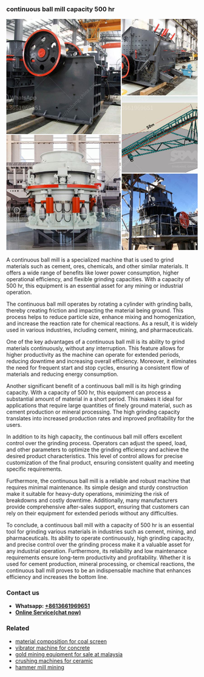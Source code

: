 <h3>continuous ball mill capacity 500 hr</h3><img src='1708497405.jpg' alt=''><p>A continuous ball mill is a specialized machine that is used to grind materials such as cement, ores, chemicals, and other similar materials. It offers a wide range of benefits like lower power consumption, higher operational efficiency, and flexible grinding capacities. With a capacity of 500 hr, this equipment is an essential asset for any mining or industrial operation.</p><p>The continuous ball mill operates by rotating a cylinder with grinding balls, thereby creating friction and impacting the material being ground. This process helps to reduce particle size, enhance mixing and homogenization, and increase the reaction rate for chemical reactions. As a result, it is widely used in various industries, including cement, mining, and pharmaceuticals.</p><p>One of the key advantages of a continuous ball mill is its ability to grind materials continuously, without any interruption. This feature allows for higher productivity as the machine can operate for extended periods, reducing downtime and increasing overall efficiency. Moreover, it eliminates the need for frequent start and stop cycles, ensuring a consistent flow of materials and reducing energy consumption.</p><p>Another significant benefit of a continuous ball mill is its high grinding capacity. With a capacity of 500 hr, this equipment can process a substantial amount of material in a short period. This makes it ideal for applications that require large quantities of finely ground material, such as cement production or mineral processing. The high grinding capacity translates into increased production rates and improved profitability for the users.</p><p>In addition to its high capacity, the continuous ball mill offers excellent control over the grinding process. Operators can adjust the speed, load, and other parameters to optimize the grinding efficiency and achieve the desired product characteristics. This level of control allows for precise customization of the final product, ensuring consistent quality and meeting specific requirements.</p><p>Furthermore, the continuous ball mill is a reliable and robust machine that requires minimal maintenance. Its simple design and sturdy construction make it suitable for heavy-duty operations, minimizing the risk of breakdowns and costly downtime. Additionally, many manufacturers provide comprehensive after-sales support, ensuring that customers can rely on their equipment for extended periods without any difficulties.</p><p>To conclude, a continuous ball mill with a capacity of 500 hr is an essential tool for grinding various materials in industries such as cement, mining, and pharmaceuticals. Its ability to operate continuously, high grinding capacity, and precise control over the grinding process make it a valuable asset for any industrial operation. Furthermore, its reliability and low maintenance requirements ensure long-term productivity and profitability. Whether it is used for cement production, mineral processing, or chemical reactions, the continuous ball mill proves to be an indispensable machine that enhances efficiency and increases the bottom line.</p><h3>Contact us</h3><ul><li><strong>Whatsapp:&nbsp;<a href="https://wa.me/8613661969651">+8613661969651</a></strong></li><li><a href="https://swt.shibang-china.com/?git&amp;zhl&amp;continuous ball mill capacity 500 hr"><strong>Online Service(chat now)</strong></a></li></ul><h3>Related</h3><ul><li><a href='material composition for coal screen.md'>material composition for coal screen</a></li><li><a href='vibrator machine for concrete.md'>vibrator machine for concrete</a></li><li><a href='gold mining equipment for sale at malaysia.md'>gold mining equipment for sale at malaysia</a></li><li><a href='crushing machines for ceramic.md'>crushing machines for ceramic</a></li><li><a href='hammer mill mining.md'>hammer mill mining</a></li></ul>